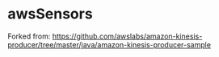 # awsSensors
Forked from: https://github.com/awslabs/amazon-kinesis-producer/tree/master/java/amazon-kinesis-producer-sample